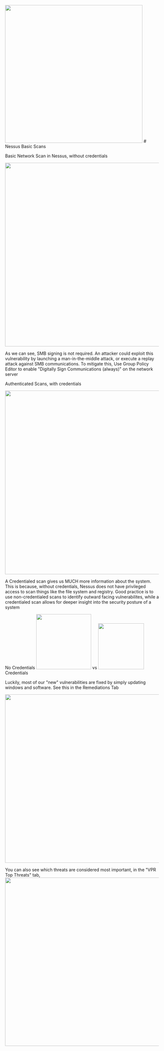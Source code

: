 
<img src="https://i.gyazo.com/30e29976365eb8f11bab6380cad2cc3b.png" width="450">
# Nessus Basic Scans

Basic Network Scan in Nessus, without credentials

<img src="https://i.gyazo.com/3484298ba17cb1ec91552e6b758f9175.png" width="600">

As we can see, SMB signing is not required. An attacker could exploit this vulnerability by launching a man-in-the-middle attack, or execute a replay attack against SMB communications.
To mitigate this, Use Group Policy Editor to enable "Digitally Sign Communications (always)" on the network server


Authenticated Scans, with credentials

<img src="https://i.gyazo.com/4641fae825a699e2ed8014869640eae7.png" width="600">

A Credentialed scan gives us MUCH more information about the system. This is because, without credentials, Nessus does not have privileged access to scan things like the file system and registry. Good practice is to use non-credentialed scans to identify outward facing vulnerabilites, while a credentialed scan allows for deeper insight into the security posture of a system

No Credentials <img src="https://i.gyazo.com/b7d00133382880497f25e4955338ba26.png" width="180">  vs  <img src="https://i.gyazo.com/c3e8058937b5043c394a1393a745067c.png" width="150"> Credentials

Luckily, most of our "new" vulnerabilities are fixed by simply updating windows and software. See this in the Remediations Tab

<img src="https://i.gyazo.com/9ff500f674e5379b4fb0ac48f59b4919.png" width="550">

You can also see which threats are considered most important, in the "VPR Top Threats" tab,
<img src="https://i.gyazo.com/c257c7cb320c442604b44f367657a16c.png" width="550">
